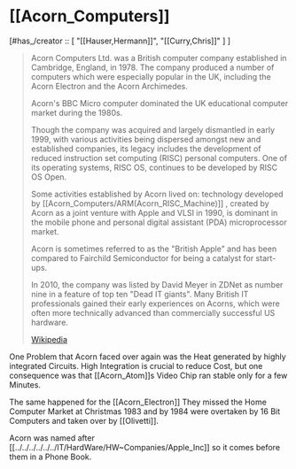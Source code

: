 
# [[Acorn_Computers]]

[#has_/creator :: [ "[[Hauser,Hermann]]", "[[Curry,Chris]]" ] ] 

> Acorn Computers Ltd. was a British computer company established in Cambridge, England, in 1978. 
> The company produced a number of computers which were especially popular in the UK, including the Acorn Electron and the Acorn Archimedes. 
> 
> Acorn's BBC Micro computer dominated the UK educational computer market during the 1980s. 
> 
> Though the company was acquired and largely dismantled in early 1999, 
> with various activities being dispersed amongst new and established companies, 
> its legacy includes the development of reduced instruction set computing (RISC) personal computers. 
> One of its operating systems, RISC OS, continues to be developed by RISC OS Open. 
> 
> Some activities established by Acorn lived on: technology developed by [[Acorn_Computers/ARM(Acorn_RISC_Machine)]]  , 
> created by Acorn as a joint venture with Apple and VLSI in 1990, 
> is dominant in the mobile phone and personal digital assistant (PDA) microprocessor market. 
> 
> Acorn is sometimes referred to as the "British Apple" 
> and has been compared to Fairchild Semiconductor for being a catalyst for start-ups. 
> 
> In 2010, the company was listed by David Meyer in ZDNet as number nine in a feature of top ten "Dead IT giants". 
> Many British IT professionals gained their early experiences on Acorns, 
> which were often more technically advanced than commercially successful US hardware.
>
> [Wikipedia](https://en.wikipedia.org/wiki/Acorn%20Computers)

One Problem that Acorn faced over again was the Heat generated by highly integrated Circuits. 
High Integration is crucial to reduce Cost, 
but one consequence was that [[Acorn_Atom]]s Video Chip ran stable only for a few Minutes. 

The same happened for the [[Acorn_Electron]] 
They missed the Home Computer Market at Christmas 1983 
and by 1984 were overtaken by 16 Bit Computers and taken over by [[Olivetti]].

Acorn was named after [[../../../../../../IT/HardWare/HW~Companies/Apple_Inc]] so it comes before them in a Phone Book. 






